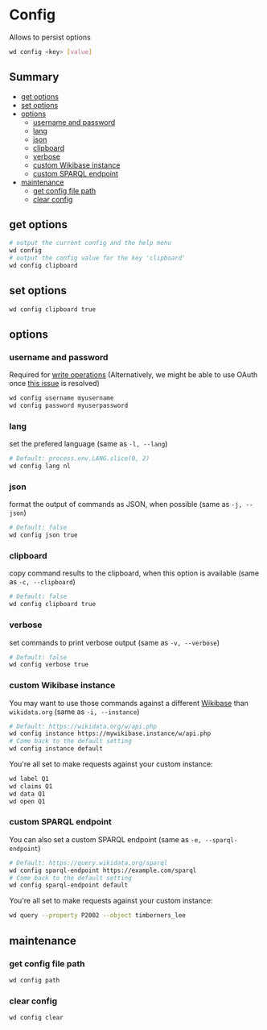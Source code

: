 # Config

Allows to persist options

```sh
wd config <key> [value]
```

## Summary

<!-- START doctoc generated TOC please keep comment here to allow auto update -->
<!-- DON'T EDIT THIS SECTION, INSTEAD RE-RUN doctoc TO UPDATE -->


- [get options](#get-options)
- [set options](#set-options)
- [options](#options)
  - [username and password](#username-and-password)
  - [lang](#lang)
  - [json](#json)
  - [clipboard](#clipboard)
  - [verbose](#verbose)
  - [custom Wikibase instance](#custom-wikibase-instance)
  - [custom SPARQL endpoint](#custom-sparql-endpoint)
- [maintenance](#maintenance)
  - [get config file path](#get-config-file-path)
  - [clear config](#clear-config)

<!-- END doctoc generated TOC please keep comment here to allow auto update -->


## get options
```sh
# output the current config and the help menu
wd config
# output the config value for the key 'clipboard'
wd config clipboard
```

## set options
```sh
wd config clipboard true
```

## options

### username and password
Required for [write operations](https://github.com/maxlath/wikidata-cli/blob/master/docs/write_operations.md)
(Alternatively, we might be able to use OAuth once [this issue](https://github.com/maxlath/wikidata-cli/issues/25) is resolved)
```sh
wd config username myusername
wd config password myuserpassword
```

### lang
set the prefered language (same as `-l, --lang`)
```sh
# Default: process.env.LANG.slice(0, 2)
wd config lang nl
```

### json
format the output of commands as JSON, when possible (same as `-j, --json`)
```sh
# Default: false
wd config json true
```

### clipboard
copy command results to the clipboard, when this option is available (same as `-c, --clipboard`)
```sh
# Default: false
wd config clipboard true
```

### verbose
set commands to print verbose output (same as `-v, --verbose`)
```sh
# Default: false
wd config verbose true
```

### custom Wikibase instance
You may want to use those commands against a different [Wikibase](http://wikiba.se) than `wikidata.org` (same as `-i, --instance`)
```sh
# Default: https://wikidata.org/w/api.php
wd config instance https://mywikibase.instance/w/api.php
# Come back to the default setting
wd config instance default
```
You're all set to make requests against your custom instance:
```sh
wd label Q1
wd claims Q1
wd data Q1
wd open Q1
```

### custom SPARQL endpoint
You can also set a custom SPARQL endpoint (same as `-e, --sparql-endpoint`)
```sh
# Default: https://query.wikidata.org/sparql
wd config sparql-endpoint https://example.com/sparql
# Come back to the default setting
wd config sparql-endpoint default
```
You're all set to make requests against your custom instance:
```sh
wd query --property P2002 --object timberners_lee
```

## maintenance

### get config file path
```sh
wd config path
```

### clear config
```sh
wd config clear
```
